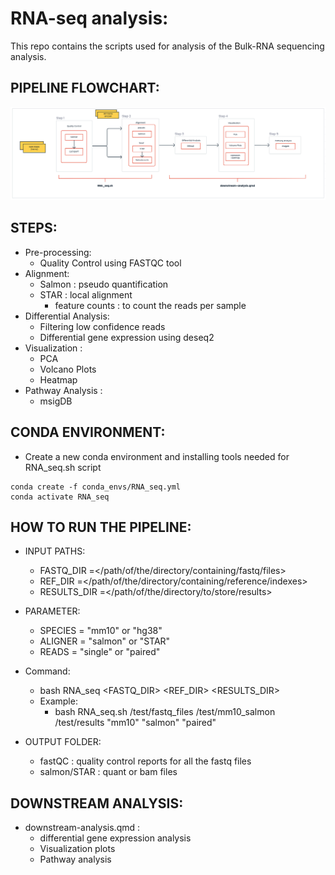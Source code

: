 # RNA-seq analysis:

This repo contains the scripts used for analysis of the Bulk-RNA sequencing analysis. 

## PIPELINE FLOWCHART:

![Alt text](RNA-seq-pipeline.png)

## STEPS:
- Pre-processing:
    - Quality Control using FASTQC tool
- Alignment:
    - Salmon : pseudo quantification
    - STAR   : local alignment 
        - feature counts : to count the reads per sample
- Differential Analysis:
    - Filtering low confidence reads
    - Differential gene expression using deseq2
- Visualization :
    - PCA
    - Volcano Plots
    - Heatmap
- Pathway Analysis : 
    - msigDB 

## CONDA ENVIRONMENT:
- Create a new conda environment and installing tools needed for RNA_seq.sh script
```
conda create -f conda_envs/RNA_seq.yml
conda activate RNA_seq
```

## HOW TO RUN THE PIPELINE:
- INPUT PATHS:
    - FASTQ_DIR   =</path/of/the/directory/containing/fastq/files>
    - REF_DIR     =</path/of/the/directory/containing/reference/indexes>
    - RESULTS_DIR =</path/of/the/directory/to/store/results>

- PARAMETER:
    - SPECIES     = "mm10" or "hg38"
    - ALIGNER     = "salmon" or "STAR"
    - READS       = "single" or "paired"

- Command:
    - bash RNA_seq <FASTQ_DIR> <REF_DIR> <RESULTS_DIR> <species> <aligner> <reads>
    - Example: 
        - bash RNA_seq.sh /test/fastq_files /test/mm10_salmon /test/results "mm10" "salmon" "paired"

- OUTPUT FOLDER:
    - fastQC                : quality control reports for all the fastq files
    - salmon/STAR           : quant or bam files

## DOWNSTREAM ANALYSIS:
- downstream-analysis.qmd : 
    - differential gene expression analysis 
    - Visualization plots 
    - Pathway analysis
